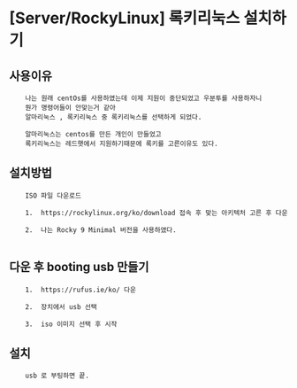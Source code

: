 # [Server/RockyLinux] 록키리눅스 설치하기

## 사용이유
```
    나는 원래 centOs를 사용하였는데 이제 지원이 중단되었고 우분투를 사용하자니
    뭔가 명령어들이 안맞는거 같아 
    알마리눅스 , 록키리눅스 중 록키리눅스를 선택하게 되었다.

    알마리눅스는 centos를 만든 개인이 만들었고
    록키리눅스는 레드햇에서 지원하기때문에 록키를 고른이유도 있다.
```

## 설치방법
```
    ISO 파일 다운로드

    1.  https://rockylinux.org/ko/download 접속 후 맞는 아키텍처 고른 후 다운

    2.  나는 Rocky 9 Minimal 버전을 사용하였다.
    
```

## 다운 후 booting usb 만들기
```
    1.  https://rufus.ie/ko/ 다운

    2.  장치에서 usb 선택

    3.  iso 이미지 선택 후 시작 
```

## 설치

```
    usb 로 부팅하면 끝.
```
